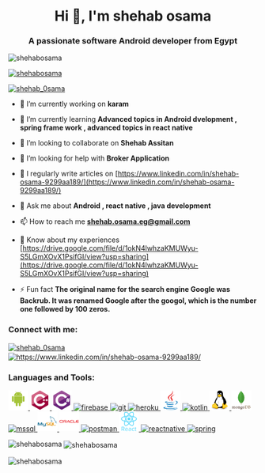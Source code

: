 <h1 align="center">Hi 👋, I'm shehab osama</h1>
<h3 align="center">A passionate software Android developer from Egypt</h3>

<p align="left"> <img src="https://komarev.com/ghpvc/?username=shehabosama&label=Profile%20views&color=0e75b6&style=flat" alt="shehabosama" /> </p>

<p align="left"> <a href="https://github.com/ryo-ma/github-profile-trophy"><img src="https://github-profile-trophy.vercel.app/?username=shehabosama" alt="shehabosama" /></a> </p>

<p align="left"> <a href="https://twitter.com/shehab_0sama" target="blank"><img src="https://img.shields.io/twitter/follow/shehab_0sama?logo=twitter&style=for-the-badge" alt="shehab_0sama" /></a> </p>

- 🔭 I’m currently working on **karam**

- 🌱 I’m currently learning **Advanced topics in Android dvelopment , spring frame work , advanced topics in react native**

- 👯 I’m looking to collaborate on **Shehab Assitan**

- 🤝 I’m looking for help with **Broker Application**

- 📝 I regularly write articles on [https://www.linkedin.com/in/shehab-osama-9299aa189/](https://www.linkedin.com/in/shehab-osama-9299aa189/)

- 💬 Ask me about **Android , react native , java development**

- 📫 How to reach me **shehab.osama.eg@gmail.com**

- 📄 Know about my experiences [https://drive.google.com/file/d/1okN4lwhzaKMUWyu-S5LGmXOvX1PsifGI/view?usp=sharing](https://drive.google.com/file/d/1okN4lwhzaKMUWyu-S5LGmXOvX1PsifGI/view?usp=sharing)

- ⚡ Fun fact **The original name for the search engine Google was Backrub. It was renamed Google after the googol, which is the number one followed by 100 zeros.**

<h3 align="left">Connect with me:</h3>
<p align="left">
<a href="https://twitter.com/shehab_0sama" target="blank"><img align="center" src="https://raw.githubusercontent.com/rahuldkjain/github-profile-readme-generator/master/src/images/icons/Social/twitter.svg" alt="shehab_0sama" height="30" width="40" /></a>
<a href="https://linkedin.com/in/https://www.linkedin.com/in/shehab-osama-9299aa189/" target="blank"><img align="center" src="https://raw.githubusercontent.com/rahuldkjain/github-profile-readme-generator/master/src/images/icons/Social/linked-in-alt.svg" alt="https://www.linkedin.com/in/shehab-osama-9299aa189/" height="30" width="40" /></a>
</p>

<h3 align="left">Languages and Tools:</h3>
<p align="left"> <a href="https://developer.android.com" target="_blank" rel="noreferrer"> <img src="https://raw.githubusercontent.com/devicons/devicon/master/icons/android/android-original-wordmark.svg" alt="android" width="40" height="40"/> </a> <a href="https://www.w3schools.com/cpp/" target="_blank" rel="noreferrer"> <img src="https://raw.githubusercontent.com/devicons/devicon/master/icons/cplusplus/cplusplus-original.svg" alt="cplusplus" width="40" height="40"/> </a> <a href="https://www.w3schools.com/cs/" target="_blank" rel="noreferrer"> <img src="https://raw.githubusercontent.com/devicons/devicon/master/icons/csharp/csharp-original.svg" alt="csharp" width="40" height="40"/> </a> <a href="https://firebase.google.com/" target="_blank" rel="noreferrer"> <img src="https://www.vectorlogo.zone/logos/firebase/firebase-icon.svg" alt="firebase" width="40" height="40"/> </a> <a href="https://git-scm.com/" target="_blank" rel="noreferrer"> <img src="https://www.vectorlogo.zone/logos/git-scm/git-scm-icon.svg" alt="git" width="40" height="40"/> </a> <a href="https://heroku.com" target="_blank" rel="noreferrer"> <img src="https://www.vectorlogo.zone/logos/heroku/heroku-icon.svg" alt="heroku" width="40" height="40"/> </a> <a href="https://www.java.com" target="_blank" rel="noreferrer"> <img src="https://raw.githubusercontent.com/devicons/devicon/master/icons/java/java-original.svg" alt="java" width="40" height="40"/> </a> <a href="https://kotlinlang.org" target="_blank" rel="noreferrer"> <img src="https://www.vectorlogo.zone/logos/kotlinlang/kotlinlang-icon.svg" alt="kotlin" width="40" height="40"/> </a> <a href="https://www.linux.org/" target="_blank" rel="noreferrer"> <img src="https://raw.githubusercontent.com/devicons/devicon/master/icons/linux/linux-original.svg" alt="linux" width="40" height="40"/> </a> <a href="https://www.mongodb.com/" target="_blank" rel="noreferrer"> <img src="https://raw.githubusercontent.com/devicons/devicon/master/icons/mongodb/mongodb-original-wordmark.svg" alt="mongodb" width="40" height="40"/> </a> <a href="https://www.microsoft.com/en-us/sql-server" target="_blank" rel="noreferrer"> <img src="https://www.svgrepo.com/show/303229/microsoft-sql-server-logo.svg" alt="mssql" width="40" height="40"/> </a> <a href="https://www.mysql.com/" target="_blank" rel="noreferrer"> <img src="https://raw.githubusercontent.com/devicons/devicon/master/icons/mysql/mysql-original-wordmark.svg" alt="mysql" width="40" height="40"/> </a> <a href="https://www.oracle.com/" target="_blank" rel="noreferrer"> <img src="https://raw.githubusercontent.com/devicons/devicon/master/icons/oracle/oracle-original.svg" alt="oracle" width="40" height="40"/> </a> <a href="https://postman.com" target="_blank" rel="noreferrer"> <img src="https://www.vectorlogo.zone/logos/getpostman/getpostman-icon.svg" alt="postman" width="40" height="40"/> </a> <a href="https://reactjs.org/" target="_blank" rel="noreferrer"> <img src="https://raw.githubusercontent.com/devicons/devicon/master/icons/react/react-original-wordmark.svg" alt="react" width="40" height="40"/> </a> <a href="https://reactnative.dev/" target="_blank" rel="noreferrer"> <img src="https://reactnative.dev/img/header_logo.svg" alt="reactnative" width="40" height="40"/> </a> <a href="https://spring.io/" target="_blank" rel="noreferrer"> <img src="https://www.vectorlogo.zone/logos/springio/springio-icon.svg" alt="spring" width="40" height="40"/> </a> </p>

<p><img align="left" src="https://github-readme-stats.vercel.app/api/top-langs?username=shehabosama&show_icons=true&locale=en&layout=compact" alt="shehabosama" /></p>

<p>&nbsp;<img align="center" src="https://github-readme-stats.vercel.app/api?username=shehabosama&show_icons=true&locale=en" alt="shehabosama" /></p>

<p><img align="center" src="https://github-readme-streak-stats.herokuapp.com/?user=shehabosama&" alt="shehabosama" /></p>
